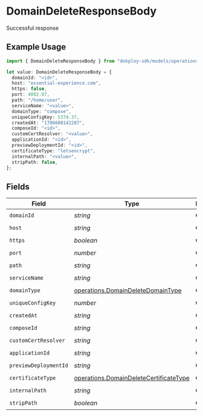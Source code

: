 # DomainDeleteResponseBody

Successful response

## Example Usage

```typescript
import { DomainDeleteResponseBody } from "dokploy-sdk/models/operations";

let value: DomainDeleteResponseBody = {
  domainId: "<id>",
  host: "essential-experience.com",
  https: false,
  port: 4892.97,
  path: "/home/user",
  serviceName: "<value>",
  domainType: "compose",
  uniqueConfigKey: 5374.37,
  createdAt: "1706608142287",
  composeId: "<id>",
  customCertResolver: "<value>",
  applicationId: "<id>",
  previewDeploymentId: "<id>",
  certificateType: "letsencrypt",
  internalPath: "<value>",
  stripPath: false,
};
```

## Fields

| Field                                                                                            | Type                                                                                             | Required                                                                                         | Description                                                                                      |
| ------------------------------------------------------------------------------------------------ | ------------------------------------------------------------------------------------------------ | ------------------------------------------------------------------------------------------------ | ------------------------------------------------------------------------------------------------ |
| `domainId`                                                                                       | *string*                                                                                         | :heavy_check_mark:                                                                               | N/A                                                                                              |
| `host`                                                                                           | *string*                                                                                         | :heavy_check_mark:                                                                               | N/A                                                                                              |
| `https`                                                                                          | *boolean*                                                                                        | :heavy_check_mark:                                                                               | N/A                                                                                              |
| `port`                                                                                           | *number*                                                                                         | :heavy_check_mark:                                                                               | N/A                                                                                              |
| `path`                                                                                           | *string*                                                                                         | :heavy_check_mark:                                                                               | N/A                                                                                              |
| `serviceName`                                                                                    | *string*                                                                                         | :heavy_check_mark:                                                                               | N/A                                                                                              |
| `domainType`                                                                                     | [operations.DomainDeleteDomainType](../../models/operations/domaindeletedomaintype.md)           | :heavy_check_mark:                                                                               | N/A                                                                                              |
| `uniqueConfigKey`                                                                                | *number*                                                                                         | :heavy_check_mark:                                                                               | N/A                                                                                              |
| `createdAt`                                                                                      | *string*                                                                                         | :heavy_check_mark:                                                                               | N/A                                                                                              |
| `composeId`                                                                                      | *string*                                                                                         | :heavy_check_mark:                                                                               | N/A                                                                                              |
| `customCertResolver`                                                                             | *string*                                                                                         | :heavy_check_mark:                                                                               | N/A                                                                                              |
| `applicationId`                                                                                  | *string*                                                                                         | :heavy_check_mark:                                                                               | N/A                                                                                              |
| `previewDeploymentId`                                                                            | *string*                                                                                         | :heavy_check_mark:                                                                               | N/A                                                                                              |
| `certificateType`                                                                                | [operations.DomainDeleteCertificateType](../../models/operations/domaindeletecertificatetype.md) | :heavy_check_mark:                                                                               | N/A                                                                                              |
| `internalPath`                                                                                   | *string*                                                                                         | :heavy_check_mark:                                                                               | N/A                                                                                              |
| `stripPath`                                                                                      | *boolean*                                                                                        | :heavy_check_mark:                                                                               | N/A                                                                                              |